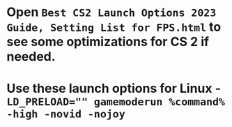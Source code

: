 # Open `Best CS2 Launch Options 2023 Guide, Setting List for FPS.html` to see some optimizations for CS 2 if needed.

# Use these launch options for Linux - `LD_PRELOAD="" gamemoderun %command% -high -novid -nojoy`
